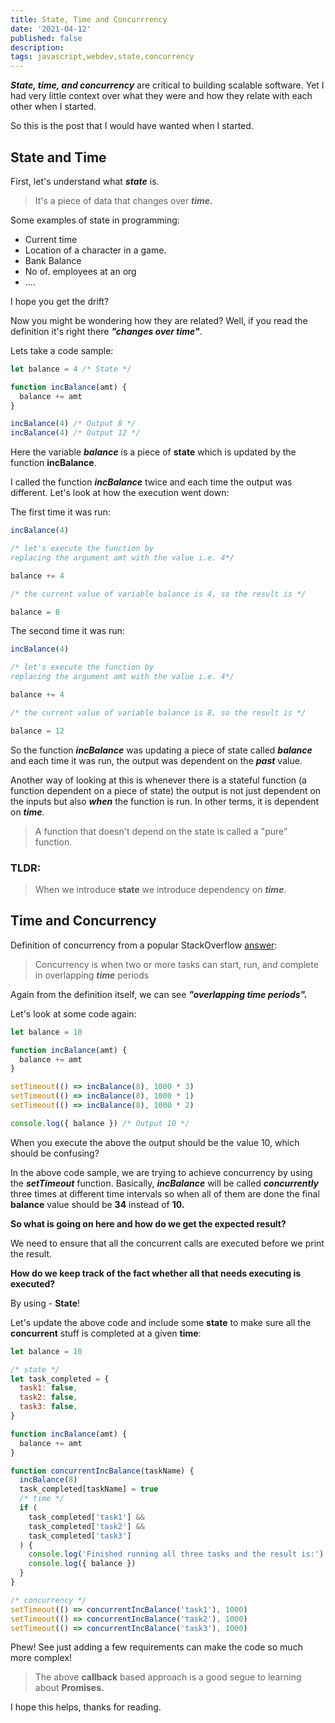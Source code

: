 ```yaml
---
title: State, Time and Concurrrency
date: '2021-04-12'
published: false
description:
tags: javascript,webdev,state,concurrency
---
```


**_State, time, and concurrency_** are critical to building scalable software. Yet I had very little context over what they were and how they relate with each other when I started.

So this is the post that I would have wanted when I started.

## State and Time

First, let's understand what **_state_** is.

> It's a piece of data that changes over **_time._**

Some examples of state in programming:

- Current time
- Location of a character in a game.
- Bank Balance
- No of. employees at an org
- ....

I hope you get the drift?

Now you might be wondering how they are related? Well, if you read the definition it's right there **_"changes over time"_**.

Lets take a code sample:

```jsx
let balance = 4 /* State */

function incBalance(amt) {
  balance += amt
}

incBalance(4) /* Output 8 */
incBalance(4) /* Output 12 */
```

Here the variable **_balance_** is a piece of **state** which is updated by the function **incBalance**.

I called the function **_incBalance_** twice and each time the output was different. Let's look at how the execution went down:

The first time it was run:

```jsx
incBalance(4)

/* let's execute the function by 
replacing the argument amt with the value i.e. 4*/

balance += 4

/* the current value of variable balance is 4, so the result is */

balance = 8
```

The second time it was run:

```jsx
incBalance(4)

/* let's execute the function by 
replacing the argument amt with the value i.e. 4*/

balance += 4

/* the current value of variable balance is 8, so the result is */

balance = 12
```

So the function **_incBalance_** was updating a piece of state called **_balance_** and each time it was run, the output was dependent on the **_past_** value.

Another way of looking at this is whenever there is a stateful function (a function dependent on a piece of state) the output is not just dependent on the inputs but also **_when_** the function is run. In other terms, it is dependent on **_time_**.

> A function that doesn't depend on the state is called a "pure" function.

### TLDR:

> When we introduce **state** we introduce dependency on **_time_**.

## Time and Concurrency

Definition of concurrency from a popular StackOverflow [answer](https://stackoverflow.com/questions/1050222/what-is-the-difference-between-concurrency-and-parallelism):

> Concurrency is when two or more tasks can start, run, and complete in overlapping **_time_** periods

Again from the definition itself, we can see **_"overlapping time periods"._**

Let's look at some code again:

```jsx
let balance = 10

function incBalance(amt) {
  balance += amt
}

setTimeout(() => incBalance(8), 1000 * 3)
setTimeout(() => incBalance(8), 1000 * 1)
setTimeout(() => incBalance(8), 1000 * 2)

console.log({ balance }) /* Output 10 */
```

When you execute the above the output should be the value 10, which should be confusing?

In the above code sample, we are trying to achieve concurrency by using the **_setTimeout_** function. Basically, **_incBalance_** will be called **_concurrently_** three times at different time intervals so when all of them are done the final **balance** value should be **34** instead of **10.**

**So what is going on here and how do we get the expected result?**

We need to ensure that all the concurrent calls are executed before we print the result.

**How do we keep track of the fact whether all that needs executing is executed?**

By using - **State**!

Let's update the above code and include some **state** to make sure all the **concurrent** stuff is completed at a given **time**:

```jsx
let balance = 10

/* state */
let task_completed = {
  task1: false,
  task2: false,
  task3: false,
}

function incBalance(amt) {
  balance += amt
}

function concurrentIncBalance(taskName) {
  incBalance(8)
  task_completed[taskName] = true
  /* time */
  if (
    task_completed['task1'] &&
    task_completed['task2'] &&
    task_completed['task3']
  ) {
    console.log('Finished running all three tasks and the result is:')
    console.log({ balance })
  }
}

/* concurrency */
setTimeout(() => concurrentIncBalance('task1'), 1000)
setTimeout(() => concurrentIncBalance('task2'), 1000)
setTimeout(() => concurrentIncBalance('task3'), 1000)
```

Phew! See just adding a few requirements can make the code so much more complex!

> The above **callback** based approach is a good segue to learning about **Promises.**

I hope this helps, thanks for reading.
